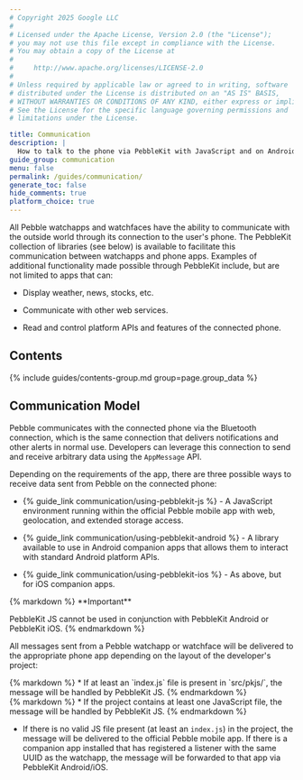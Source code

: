 ```yaml
---
# Copyright 2025 Google LLC
#
# Licensed under the Apache License, Version 2.0 (the "License");
# you may not use this file except in compliance with the License.
# You may obtain a copy of the License at
#
#     http://www.apache.org/licenses/LICENSE-2.0
#
# Unless required by applicable law or agreed to in writing, software
# distributed under the License is distributed on an "AS IS" BASIS,
# WITHOUT WARRANTIES OR CONDITIONS OF ANY KIND, either express or implied.
# See the License for the specific language governing permissions and
# limitations under the License.

title: Communication
description: |
  How to talk to the phone via PebbleKit with JavaScript and on Android or iOS.
guide_group: communication
menu: false
permalink: /guides/communication/
generate_toc: false
hide_comments: true
platform_choice: true
---
```


All Pebble watchapps and watchfaces have the ability to communicate with the
outside world through its connection to the user's phone. The PebbleKit
collection of libraries (see below) is available to facilitate this
communication between watchapps and phone apps. Examples of additional
functionality made possible through PebbleKit include, but are not limited to
apps that can:

* Display weather, news, stocks, etc.

* Communicate with other web services.

* Read and control platform APIs and features of the connected phone.


## Contents

{% include guides/contents-group.md group=page.group_data %}


## Communication Model

Pebble communicates with the connected phone via the Bluetooth connection, which
is the same connection that delivers notifications and other alerts in normal
use. Developers can leverage this connection to send and receive arbitrary data
using the ``AppMessage`` API.

Depending on the requirements of the app, there are three possible ways to
receive data sent from Pebble on the connected phone:

* {% guide_link communication/using-pebblekit-js %} - A JavaScript
  environment running within the official Pebble mobile app with web,
  geolocation, and extended storage access.

* {% guide_link communication/using-pebblekit-android %} -
  A library available to use in Android companion apps that allows them to
  interact with standard Android platform APIs.

* {% guide_link communication/using-pebblekit-ios %} -
  As above, but for iOS companion apps.

<div class="alert alert--fg-white alert--bg-dark-red">
{% markdown %}
**Important**

PebbleKit JS cannot be used in conjunction with PebbleKit Android or PebbleKit
iOS.
{% endmarkdown %}
</div>

All messages sent from a Pebble watchapp or watchface will be delivered to the
appropriate phone app depending on the layout of the developer's project:

<div class="platform-specific" data-sdk-platform="local">
{% markdown %}
* If at least an `index.js` file is present in `src/pkjs/`, the message will be
  handled by PebbleKit JS.
{% endmarkdown %}
</div>
<div class="platform-specific" data-sdk-platform="cloudpebble">
{% markdown %}
* If the project contains at least one JavaScript file, the message will be
  handled by PebbleKit JS.
{% endmarkdown %}
</div>

* If there is no valid JS file present (at least an `index.js`) in the project,
  the message will be delivered to the official Pebble mobile app. If there is a
  companion app installed that has registered a listener with the same UUID as
  the watchapp, the message will be forwarded to that app via PebbleKit
  Android/iOS.
